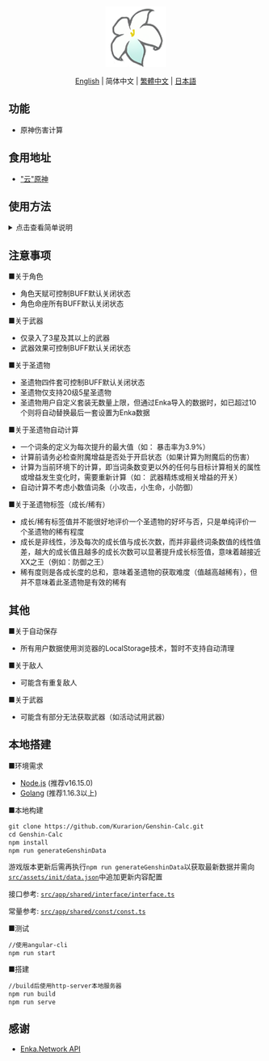 
<p align="center">
    <img src="./logo-readme.png" height="120">
<p>


<p align="center">
    <a href="./README.md">English</a> | 
    简体中文 | 
    <a href="./README_CH_TRA.md">繁體中文</a> | 
    <a href="./README_JP.md">日本語</a>
<p>

## 功能

+ 原神伤害计算

## 食用地址

+ <a href="https://genshin-calc.sirokuma.cc/" target="_blank">"云"原神</a>

## 使用方法

<details>
    <summary>点击查看简单说明</summary>
    <img src="./doc/example_ch_sim_1.png">
    <br>
    <img src="./doc/example_ch_sim_2.png">
    <br>
    <img src="./doc/example_ch_sim_3.png">
</details>

## 注意事项

■关于角色 

+ 角色天赋可控制BUFF默认关闭状态
+ 角色命座所有BUFF默认关闭状态

■关于武器

+ 仅录入了3星及其以上的武器
+ 武器效果可控制BUFF默认关闭状态

■关于圣遗物

+ 圣遗物四件套可控制BUFF默认关闭状态
+ 圣遗物仅支持20级5星圣遗物
+ 圣遗物用户自定义套装无数量上限，但通过Enka导入的数据时，如已超过10个则将自动替换最后一套设置为Enka数据

■关于圣遗物自动计算

+ 一个词条的定义为每次提升的最大值（如： 暴击率为3.9%）
+ 计算前请务必检查附魔增益是否处于开启状态（如果计算为附魔后的伤害）
+ 计算为当前环境下的计算，即当词条数变更以外的任何与目标计算相关的属性或增益发生变化时，需要重新计算（如： 武器精炼或相关增益的开关）
+ 自动计算不考虑小数值词条（小攻击，小生命，小防御）

■关于圣遗物标签（成长/稀有）

+ 成长/稀有标签值并不能很好地评价一个圣遗物的好坏与否，只是单纯评价一个圣遗物的稀有程度
+ 成长是非线性，涉及每次的成长值与成长次数，而并非最终词条数值的线性值差，越大的成长值且越多的成长次数可以显著提升成长标签值，意味着越接近XX之王（例如：防御之王）
+ 稀有度则是各成长度的总和，意味着圣遗物的获取难度（值越高越稀有），但并不意味着此圣遗物是有效的稀有

## 其他

■关于自动保存

+ 所有用户数据使用浏览器的LocalStorage技术，暂时不支持自动清理

■关于敌人

+ 可能含有重复敌人

■关于武器

+ 可能含有部分无法获取武器（如活动试用武器）

## 本地搭建

■环境需求

+ <a href="https://nodejs.org/en/download/" target="_blank">Node.js</a> (推荐v16.15.0)
+ <a href="https://go.dev/dl/" target="_blank">Golang</a> (推荐1.16.3以上)

■本地构建

```
git clone https://github.com/Kurarion/Genshin-Calc.git
cd Genshin-Calc
npm install
npm run generateGenshinData
```
游戏版本更新后需再执行`npm run generateGenshinData`以获取最新数据并需向<a href="./src/assets/init/data.json" target="_blank">`src/assets/init/data.json`</a>中追加更新内容配置

接口参考: <a href="./src/app/shared/interface/interface.ts" target="_blank">`src/app/shared/interface/interface.ts`</a>

常量参考: <a href="./src/app/shared/const/const.ts#L108" target="_blank">`src/app/shared/const/const.ts`</a>

■测试

```
//使用angular-cli
npm run start
```
■搭建
```
//build后使用http-server本地服务器
npm run build
npm run serve
```

## 感谢

+ <a href="https://github.com/EnkaNetwork/API-docs/" target="_blank">Enka.Network API</a>

